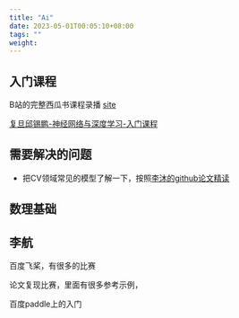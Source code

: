 ```yaml
---
title: "Ai"
date: 2023-05-01T00:05:10+08:00
tags: ""
weight: 
---
```


## 入门课程

B站的完整西瓜书课程录播 [site](https://space.bilibili.com/351729314/video)

[复旦邱锡鹏-神经网络与深度学习-入门课程](https://www.bilibili.com/video/BV13b4y1177W)

## 需要解决的问题

+ 把CV领域常见的模型了解一下，按照[李沐的github论文精读](https://github.com/mli/paper-reading)


## 数理基础

## 李航

百度飞桨，有很多的比赛

论文复现比赛，里面有很多参考示例，

百度paddle上的入门